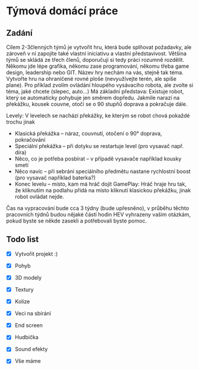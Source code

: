 # Týmová domácí práce
## Zadání 

Cílem 2-3členných týmů je vytvořit hru, která bude splňovat požadavky, ale zároveň v ní zapojíte také vlastní iniciativu a vlastní představivost. 
Většina týmů se skládá ze třech členů, doporučuji si tedy práci rozumně rozdělit. Někomu jde lépe grafika, někomu zase programování, někomu třeba game design, leadership nebo GIT. 
Název hry nechám na vás, stejně tak téma. 
Vytvořte hru na ohraničené rovné ploše (nevyužívejte terén, ale spíše plane). Pro příklad zvolím ovládání hloupého vysávacího robota, ale zvolte si téma, jaké chcete (slepec, auto…)
Má základní představa: Existuje robot, který se automaticky pohybuje jen směrem dopředu. Jakmile narazí na překážku, kousek couvne, otočí se o 90 stupňů doprava a pokračuje dále. 

Levely: V levelech se nachází překážky, ke kterým se robot chová pokaždé trochu jinak
-	Klasická překážka – náraz, couvnutí, otočení o 90° doprava, pokračování
-	Speciální překážka – při dotyku se restartuje level (pro vysavač např. díra)
-	Něco, co je potřeba posbírat – v případě vysavače například kousky smetí
-	Něco navíc – při sebrání speciálního předmětu nastane rychlostní boost (pro vysavač například baterka?)
-	Konec levelu – místo, kam má hráč dojít
GamePlay: Hráč hraje hru tak, že kliknutím na podlahu přidá na místo kliknutí klasickou překážku, jinak robot ovládat nejde.

Čas na vypracování bude cca 3 týdny (bude upřesněno), v průběhu těchto pracovních týdnů budou nějaké části hodin HEV vyhrazeny vašim otázkám, pokud byste se někde zasekli a potřebovali byste pomoc.

## Todo list

- [x] Vytvořit projekt :)
- [x] Pohyb
- [x] 3D modely
- [x] Textury
- [x] Kolize
- [x] Veci na sbírání
- [x] End screen
- [x] Hudbička
- [x] Sound efekty

- [x] Vše máme

